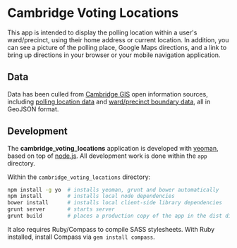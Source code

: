 Cambridge Voting Locations
==========================

This app is intended to display the polling location within a user's ward/precinct, using their home address or current location. In addition, you can see a picture of the polling place, Google Maps directions, and a link to bring up directions in your browser or your mobile navigation application.

Data
----
Data has been culled from [Cambridge GIS](http://www.cambridgema.gov/GIS.aspx) open information sources, including [polling location data](https://github.com/codeforboston/cambridgegis_data/tree/master/Elections/Polling_Locations) and [ward/precinct boundary data](https://github.com/codeforboston/cambridgegis_data/tree/master/Elections/Wards_and__Precincts), all in GeoJSON format.

Development
-----------
The **cambridge_voting_locations** application is developed with [yeoman](http://yeoman.io/), based on top of [node.js](http://nodejs.org/). All development work is done within the `app` directory.

Within the `cambridge_voting_locations` directory:
```sh
npm install -g yo  # installs yeoman, grunt and bower automatically
npm install        # installs local node dependencies
bower install      # installs local client-side library dependencies
grunt server       # starts server
grunt build        # places a production copy of the app in the dist directory
```

It also requires Ruby/Compass to compile SASS stylesheets. With Ruby installed, install Compass via `gem install compass`.